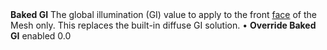 <tr>
<td><strong>Baked GI</strong></td>
<td>The global illumination (GI) value to apply to the front <a href="Glossary.md#face">face</a> of the Mesh only. This replaces the built-in diffuse GI solution.</td>
<td>&#8226; <strong>Override Baked GI</strong> enabled</td>
<td>0.0</td>
</tr>

